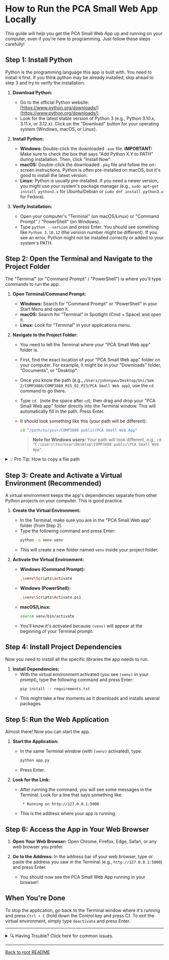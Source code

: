 # How to Run the PCA Small Web App Locally

This guide will help you get the PCA Small Web App up and running on your computer, even if you're new to programming. Just follow these steps carefully!

## Step 1: Install Python

Python is the programming language this app is built with. You need to install it first. If you think python may be already installed, skip ahead to step 3 and try to verify the installation.

1.  **Download Python:**
    *   Go to the official Python website: [https://www.python.org/downloads/](https://www.python.org/downloads/)
    *   Look for the latest stable version of Python 3 (e.g., Python 3.10.x, 3.11.x, or 3.12.x). Click on the "Download" button for your operating system (Windows, macOS, or Linux).

2.  **Install Python:**
    *   **Windows:** Double-click the downloaded `.exe` file. **IMPORTANT:** Make sure to check the box that says "Add Python X.Y to PATH" during installation. Then, click "Install Now".
    *   **macOS:** Double-click the downloaded `.pkg` file and follow the on-screen instructions. Python is often pre-installed on macOS, but it's good to install the latest version.
    *   **Linux:** Python is usually pre-installed. If you need a newer version, you might use your system's package manager (e.g., `sudo apt-get install python3.x` for Ubuntu/Debian or `sudo dnf install python3.x` for Fedora).

3.  **Verify Installation:**
    *   Open your computer's "Terminal" (on macOS/Linux) or "Command Prompt" / "PowerShell" (on Windows).
    *   Type `python --version` and press Enter. You should see something like `Python 3.10.12` (the version number might be different). If you see an error, Python might not be installed correctly or added to your system's PATH.

## Step 2: Open the Terminal and Navigate to the Project Folder

The "Terminal" (or "Command Prompt" / "PowerShell") is where you'll type commands to run the app.

1.  **Open Terminal/Command Prompt:**
    *   **Windows:** Search for "Command Prompt" or "PowerShell" in your Start Menu and open it.
    *   **macOS:** Search for "Terminal" in Spotlight (Cmd + Space) and open it.
    *   **Linux:** Look for "Terminal" in your applications menu.

2.  **Navigate to the Project Folder:**
    *   You need to tell the Terminal where your "PCA Small Web app" folder is.
    *   First, find the exact location of your "PCA Small Web app" folder on your computer. For example, it might be in your "Downloads" folder, "Documents", or "Desktop".
    *   Once you know the path (e.g., `/Users/johnnywu/Desktop/Uni/Sem 2/COMP3888/COMP3888_M15_02_P23/PCA Small Web app`), use the `cd` command to go there.
    *   Type `cd ` (note the space after `cd`), then drag and drop your "PCA Small Web app" folder directly into the Terminal window. This will automatically fill in the path. Press Enter.
    *   It should look something like this (your path will be different):
        ```bash
        cd "/path/to/your/COMP3888 public/PCA Small Web App"
        ```

        > **Note for Windows users:** Your path will look different, e.g., `cd "C:\Users\YourUser\Desktop\COMP3888 public\PCA Small Web App"`.

<details>
<summary>💡 Pro Tip: How to copy a file path</summary>

*   **On macOS:** Right-click on a file or folder, hold down the `Option` key, and select "Copy [item name] as Pathname".
*   **On Windows:** Hold down the `Shift` key and right-click on a file or folder, then select "Copy as path".

You can then paste this path directly into the terminal after typing `cd `.
</details>

## Step 3: Create and Activate a Virtual Environment (Recommended)

A virtual environment keeps the app's dependencies separate from other Python projects on your computer. This is good practice.

1.  **Create the Virtual Environment:**
    *   In the Terminal, make sure you are in the "PCA Small Web app" folder (from Step 2).
    *   Type the following command and press Enter:
        ```bash
        python -m venv venv
        ```
    *   This will create a new folder named `venv` inside your project folder.

2.  **Activate the Virtual Environment:**
    *   **Windows (Command Prompt):**
        ```bash
        .\venv\Scripts\activate
        ```
    *   **Windows (PowerShell):**
        ```bash
        .\venv\Scripts\Activate.ps1
        ```
    *   **macOS/Linux:**
        ```bash
        source venv/bin/activate
        ```
    *   You'll know it's activated because `(venv)` will appear at the beginning of your Terminal prompt.

## Step 4: Install Project Dependencies

Now you need to install all the specific libraries the app needs to run.

1.  **Install Dependencies:**
    *   With the virtual environment activated (you see `(venv)` in your prompt), type the following command and press Enter:
        ```bash
        pip install -r requirements.txt
        ```
    *   This might take a few moments as it downloads and installs several packages.

## Step 5: Run the Web Application

Almost there! Now you can start the app.

1.  **Start the Application:**
    *   In the same Terminal window (with `(venv)` activated), type:
        ```bash
        python app.py
        ```
    *   Press Enter.

2.  **Look for the Link:**
    *   After running the command, you will see some messages in the Terminal. Look for a line that says something like:
        ```
         * Running on http://127.0.0.1:5000
        ```
    *   This is the address where your app is running.

## Step 6: Access the App in Your Web Browser

1.  **Open Your Web Browser:** Open Chrome, Firefox, Edge, Safari, or any web browser you prefer.

2.  **Go to the Address:** In the address bar of your web browser, type or paste the address you saw in the Terminal (e.g., `http://127.0.0.1:5000`) and press Enter.

    *   You should now see the PCA Small Web App running in your browser!

## When You're Done

To stop the application, go back to the Terminal window where it's running and press `Ctrl + C` (hold down the Control key and press C). To exit the virtual environment, simply type `deactivate` and press Enter.

---

<details>
<summary>🔍 Having Trouble? Click here for common issues.</summary>

*   **`command not found` (e.g., `python`):** This usually means Python was not added to your system's PATH. When installing, make sure to check the box that says "Add Python to PATH".

*   **`pip install` fails:** This is often a network issue. Make sure you are connected to the internet. If you are on a corporate or university network, you may need to configure a proxy.

*   **Server doesn't start or crashes:**
    *   Look for an **"Address already in use"** error in the terminal. This means another application is using the required port (e.g., 5000). You will need to close that other application or restart your computer.
    *   For any other errors, try to read the message in the terminal carefully. It will often give you a clue as to what went wrong.

</details>

---
[Back to root README](../README.md)